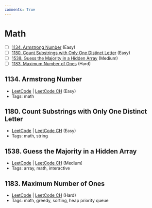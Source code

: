 ```yaml
---
comments: True
---
```


# Math

- [ ] [1134. Armstrong Number](https://leetcode.cn/problems/armstrong-number/) (Easy)
- [ ] [1180. Count Substrings with Only One Distinct Letter](https://leetcode.cn/problems/count-substrings-with-only-one-distinct-letter/) (Easy)
- [ ] [1538. Guess the Majority in a Hidden Array](https://leetcode.cn/problems/guess-the-majority-in-a-hidden-array/) (Medium)
- [ ] [1183. Maximum Number of Ones](https://leetcode.cn/problems/maximum-number-of-ones/) (Hard)

## 1134. Armstrong Number

-   [LeetCode](https://leetcode.com/problems/armstrong-number/) | [LeetCode CH](https://leetcode.cn/problems/armstrong-number/) (Easy)
-   Tags: math


## 1180. Count Substrings with Only One Distinct Letter

-   [LeetCode](https://leetcode.com/problems/count-substrings-with-only-one-distinct-letter/) | [LeetCode CH](https://leetcode.cn/problems/count-substrings-with-only-one-distinct-letter/) (Easy)
-   Tags: math, string


## 1538. Guess the Majority in a Hidden Array

-   [LeetCode](https://leetcode.com/problems/guess-the-majority-in-a-hidden-array/) | [LeetCode CH](https://leetcode.cn/problems/guess-the-majority-in-a-hidden-array/) (Medium)
-   Tags: array, math, interactive


## 1183. Maximum Number of Ones

-   [LeetCode](https://leetcode.com/problems/maximum-number-of-ones/) | [LeetCode CH](https://leetcode.cn/problems/maximum-number-of-ones/) (Hard)
-   Tags: math, greedy, sorting, heap priority queue
